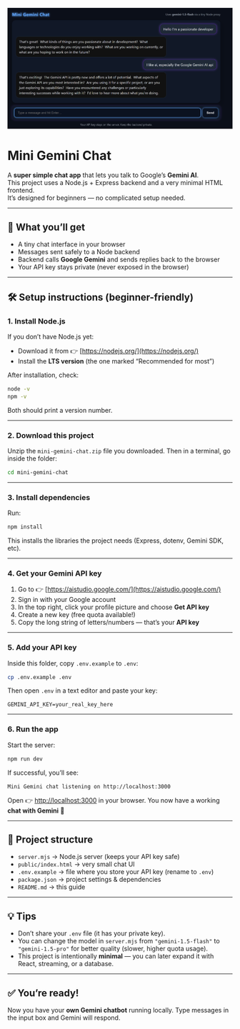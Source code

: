 
![Gemini Chat](/gemini.png)


# Mini Gemini Chat

A **super simple chat app** that lets you talk to Google’s **Gemini AI**.  
This project uses a Node.js + Express backend and a very minimal HTML frontend.  
It’s designed for beginners — no complicated setup needed.

---

## 🚀 What you’ll get
- A tiny chat interface in your browser
- Messages sent safely to a Node backend
- Backend calls **Google Gemini** and sends replies back to the browser
- Your API key stays private (never exposed in the browser)

---

## 🛠️ Setup instructions (beginner-friendly)

### 1. Install Node.js
If you don’t have Node.js yet:
- Download it from 👉 [https://nodejs.org/](https://nodejs.org/)
- Install the **LTS version** (the one marked “Recommended for most”)

After installation, check:
```bash
node -v
npm -v
````

Both should print a version number.

---

### 2. Download this project

Unzip the `mini-gemini-chat.zip` file you downloaded.
Then in a terminal, go inside the folder:

```bash
cd mini-gemini-chat
```

---

### 3. Install dependencies

Run:

```bash
npm install
```

This installs the libraries the project needs (Express, dotenv, Gemini SDK, etc).

---

### 4. Get your **Gemini API key**

1. Go to 👉 [https://aistudio.google.com/](https://aistudio.google.com/)
2. Sign in with your Google account
3. In the top right, click your profile picture and choose **Get API key**
4. Create a new key (free quota available!)
5. Copy the long string of letters/numbers — that’s your **API key**

---

### 5. Add your API key

Inside this folder, copy `.env.example` to `.env`:

```bash
cp .env.example .env
```

Then open `.env` in a text editor and paste your key:

```
GEMINI_API_KEY=your_real_key_here
```

---

### 6. Run the app

Start the server:

```bash
npm run dev
```

If successful, you’ll see:

```
Mini Gemini chat listening on http://localhost:3000
```

Open 👉 [http://localhost:3000](http://localhost:3000) in your browser.
You now have a working **chat with Gemini** 🎉

---

## 📂 Project structure

* `server.mjs` → Node.js server (keeps your API key safe)
* `public/index.html` → very small chat UI
* `.env.example` → file where you store your API key (rename to `.env`)
* `package.json` → project settings & dependencies
* `README.md` → this guide

---

## 💡 Tips

* Don’t share your `.env` file (it has your private key).
* You can change the model in `server.mjs` from `"gemini-1.5-flash"` to `"gemini-1.5-pro"` for better quality (slower, higher quota usage).
* This project is intentionally **minimal** — you can later expand it with React, streaming, or a database.

---

## ✅ You’re ready!

Now you have your **own Gemini chatbot** running locally.
Type messages in the input box and Gemini will respond.


